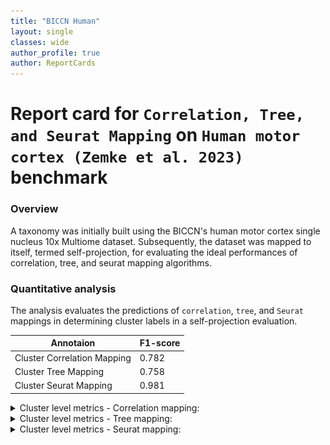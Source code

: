 ```yaml
---
title: "BICCN Human"
layout: single
classes: wide
author_profile: true
author: ReportCards
---
```


# Report card for `Correlation, Tree, and Seurat Mapping` on `Human motor cortex (Zemke et al. 2023)` benchmark

### Overview

A taxonomy was initially built using the BICCN's human motor cortex single nucleus 10x Multiome dataset. Subsequently, the dataset was mapped to itself, termed self-projection, for evaluating the ideal performances of correlation, tree, and seurat mapping algorithms.

### Quantitative analysis

The analysis evaluates the predictions of `correlation`, `tree`, and `Seurat` mappings in determining cluster labels in a self-projection evaluation.

Annotaion | F1-score
--- | ---
Cluster Correlation Mapping | 0.782
Cluster Tree Mapping | 0.758
Cluster Seurat Mapping | 0.981

<details>
<summary> Cluster level metrics - Correlation mapping: </summary>

1. Label-wise F1-score<br>
<img align='center' style="padding:10px 0px 10px 0px; border-radius: 0%" src="../../assets/biccn/human/human_corr_figure_3.png"/>

2. Confidence values for correctly and incorrectly assigned labels<br>
<img align='center' style="padding:10px 0px 10px 0px; border-radius: 0%" src="../../assets/biccn/human/human_corr_figure_4.png"/>

3. Confusion matrix (row-normalized)<br>
<img align='center' style="padding:10px 0px 10px 0px; border-radius: 0%" src="../../assets/biccn/human/human_corr_figure_5.png"/>

</details>


<details>
<summary> Cluster level metrics - Tree mapping: </summary>

1. Label-wise F1-score<br>
<img align='center' style="padding:10px 0px 10px 0px; border-radius: 0%" src="../../assets/biccn/human/human_tree_figure_3.png"/>

2. Confidence values for correctly and incorrectly assigned labels<br>
<img align='center' style="padding:10px 0px 10px 0px; border-radius: 0%" src="../../assets/biccn/human/human_tree_figure_4.png"/>

3. Confusion matrix (row-normalized)<br>
<img align='center' style="padding:10px 0px 10px 0px; border-radius: 0%" src="../../assets/biccn/human/human_tree_figure_5.png"/>

</details>

<details>
<summary> Cluster level metrics - Seurat mapping: </summary>

1. Label-wise F1-score<br>
<img align='center' style="padding:10px 0px 10px 0px; border-radius: 0%" src="../../assets/biccn/human/human_seurat_figure_3.png"/>

2. Confidence values for correctly and incorrectly assigned labels<br>
<img align='center' style="padding:10px 0px 10px 0px; border-radius: 0%" src="../../assets/biccn/human/human_seurat_figure_4.png"/>

3. Confusion matrix (row-normalized)<br>
<img align='center' style="padding:10px 0px 10px 0px; border-radius: 0%" src="../../assets/biccn/human/human_seurat_figure_5.png"/>

</details>
